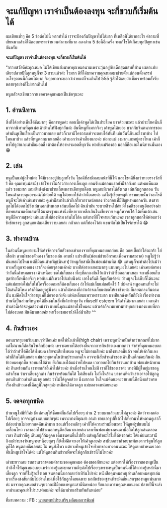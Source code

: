 จะแก้ปัญหา เราจำเป็นต้องลงทุน จะกี่ขวบก็เริ่มต้นได้
===

ผมเขียนซ้ำๆ คือ 5 ข้อต่อไปนี้ หากทำได้ เราจะป้องกันปัญหาไปได้มาก ที่เหลือมิได้ยากอะไร คำถามที่เขียนมาแล้วมิได้ตอบเพราะจำนวนคำถามที่มาก ลองอ่าน 5 ข้อนี้อีกครั้ง จะแก้ไขได้เกือบทุกปัญหาเช่นกันครับ

**จะแก้ปัญหา เราจำเป็นต้องลงทุน จะกี่ขวบก็เริ่มต้นได้**

“กราบสวัสดีค่ะคุณหมอ
ไม่ได้เขียนส่งมาหาคุณหมอนานเพราะวุ่นอยู่กับเด็กสุดแสบที่บ้าน เผลอแปบเดียวปลายปีนี้ลูกหนูก็จะ 3 ขวบแล้วค่ะ ไวมาก ดีที่ได้บทความคุณหมอมาช่วยตั้งแต่ก่อนตั้งครรภ์ อะไรๆตอนนี้ก็เลยไม่ยาก จิงๆอยากจะบอกว่าง่ายแต่ก็จะเกินไป 555 รู้สึกได้เลยว่าเมื่อเราพร้อมตั้งรับ หลายๆอย่างก็ไม่ยากเกินไป

หนูกลัวจะเขียนวกวนขออวดคุณหมอเป็นข้อๆนะคะ

## 1. อ่านนิทาน

สิ่งที่ได้อย่างเห็นได้ชัดมากๆ คือการพูดค่ะ ตอนนี้เค้าพูดได้เป็นประโยค ยาวด้วยนะคะ แล้วประโยคนั้นก็มาจากนิทานที่คุณพ่อเค้าอ่านให้ฟังทุกวันค่ะ อันนี้หนูทึ่งมากจิงๆ เค้าพูดได้เยอะ บวกกับจินตนาการของเค้ามันดูเป็นเรื่องเป็นราวมากเลย แล้วก็เวลามีใครถามเค้าจะตอบได้ทันที เช่นวันนี้กินอะไรมาบ้าง ไปไหนมาบ้าง แล้วที่หนูตลกมากเลยคือ เค้าบอกว่าเค้าเลี้ยงแกะค่ะ พ่อกะแม่ งงมากแกะอยู่ตรงไหน เค้าก็พาไปดูว่าแกะเค้าชื่อมอลลี่ เค้าต้องให้อาหารมอลลี่ทุกวัน พ่อกับแม่ร้องอ๋อ มอลลี่คือแกะในนิทานนั่นเอง 😁

## 2. เล่น

หนูเป็นแม่ฟูลไทม์ค่ะ ได้มีเวลาอยู่กับลูกทั้งวัน
โชคดีที่สามีมอบหน้าที่นี้ให้ และโชคดียิ่งกว่าหวยรางวัลที่ 1 คือ คุณย่า(แม่สามี) เข้าใจเราไม่ก้าวก่ายการเลี้ยงลูก ยอมรับแม้ตอนแรกยังมีข้อกังขา แต่พอเห็นผลแล้ว ชอบมาก แถมยังส่งตังมาช่วยเลี้ยงหลานอีกทุกเดือน
หนูเลยมีเวลาได้สังเกต เล่นกับลูกตลอด วันไหนเค้าควบคุมอารมณ์ไม่ค่อยได้ หนูไม่อยากใช้คำว่าดื้อเลยค่ะ แต่ไม่รู้เรียกพฤติกรรมแบบนั้นว่าอะไรดี
หนูก็จะให้เค้าเล่นทรายค่ะ ดูเค้ามีสมาธิแล้วก็เกรี้ยวกราดน้อยลง
ช่วงก่อนที่มีปัญหาหมอกควัน สงสารลูกไม่ได้ออกไปวิ่งเล่นนอกบ้านเลย เล่นบล็อคไม้ ดินน้ำมัน ระบายสีวนไปค่ะ
มีโชคดีของหนูอีกอย่างค่ะ คือพบสนามเด็กเล่นที่ได้มาตรฐานแห่งนึงที่หายากเหลือเกินในเชียงราย หนูก็หาจนได้ ได้เห็นเค้าเล่นหนูก็มีความสุขค่ะ เล่นแบบไม่ต้องห้าม เล่นไปโล้ด แต่บางที่ก็ใจหายแว้บนะคะ เวลาลูกบอกให้พ่อแกว่งชิงช้าแรงๆ ลูกสนุกแต่แม่เสียววาบเลยค่ะ กลัวตก แต่ก็ท่องไว้ค่ะ แขนหักไม่เป็นไรรักษาได้ 😂

## 3. ทำงานบ้าน

ในส่วนนี้หนูพยายามให้เค้าจัดการกับตัวของเค้าเองจากที่คุณหมอบอกก่อน คือ ถอดเสื้อผ้าใส่ตะกร้า ใส่เสื้อผ้า ตากผ้าของตัวเอง เก็บของเล่น อาบน้ำ แปรงฟัน(พ่อแม่ช่วยอีกรอบเพื่อความสะอาด) หนูไม่รู้ว่ามันเยอะไปไหม แต่ก็มีคนเล่าขวัญ(นินทา)ว่าหนูกับสามีเป็นพ่อแม่อำมหิต 😂 แต่หนูก็จะทำต่อไปแม้ว่าบางครั้งลูกจะงอแง
เราก็จะค่อยๆสอนเค้าค่ะ บางทีต่อรองเยอะมากๆ แบบหนูงงไปเลยค่ะ เค้าเคยต่อรองว่าวันนี้เค้าหมดแรง เค้าเหนื่อย ขอไม่เก็บของ ทั้งๆที่ตกลงกันไว้แล้วว่าถ้ารื้อออกมาเยอะ จะเหนื่อยเก็บ สุดท้ายก็เหนื่อยจิงๆ พ่อกับแม่ก็เหวอไปแปบนึงค่ะ เอาไงกันดี ก็คุยกับเค้าค่ะ ว่าหนูจะไม่เก็บก็ได้นะคะ แต่แม่กะพ่อไม่เก็บให้ใครรื้อออกมาก็ต้องเก็บเอง ถ้าให้แม่เก็บแม่ขอยึดไว้ 1 สัปดาห์ หนูอดทนที่จะไม่ได้เล่นได้ไหม เค้าก็คิดอยู่ครู่นึงค่ะ แล้วก็ต่อรองอีกว่าเค้าจะเก็บแต่ขอให้เราช่วยค่ะ ก็เลยตกลงกันตามนั้น แม่คิดในใจว่าอายุแค่นี้ต่อรองเก่งจัง เล่ห์เหลี่ยมแพรวพราวมาก บางทีแกล้งหลับก็ยังมี เรื่องทำงานบ้านนี่เป็นส่วนที่หนูจะได้ชื่นชมในสิ่งที่เค้าทำทุกวัน เพิ่มself esteem ให้เค้าได้มากเลยค่ะ เวลาเค้าทำเด่วนี้เค้าจะพูดล่วงหน้าว่า แบบนี้คุณแม่ชอบใช่ไหมคะ
แล้วเค้าก็จะพยายามทำทุกอย่างเองแบบที่เราไม่ต้องบอก มันดีมากเลยค่ะ
หาเรื่องชมเอาน้ำดีไล่น้ำเสีย ^^

## 4. กินข้าวเอง

ตอนแรกๆยอมรับแมนๆว่าป้อนค่ะ แต่ให้นั่งเก้าอี้(high chair) เพราะลูกน้ำหนักต่ำกว่าเกณฑ์ไปมาก แต่ไม่นานก็ตัดสินใจเลิกป้อนค่ะ เพราะอยากได้อย่างอื่นจากการกินข้าวเองมากกว่า จำคำที่คุณหมอบอกได้ว่าถ้าทำได้คือได้ทั้งหมด เสียจะเสียทั้งหมด หนูจะไม่ยอมเสียค่ะ มาถึงขนาดนี้แล้ว พอให้เค้ากินเอง เค้าก็กินได้ดีเลยค่ะ แม่และทุกคนในบ้านประหลาดใจ อาจจะนิสัยส่วนตัวของเค้าเป็นเด็กชอบกินค่ะ กินข้าวหมดทุกมื้อ ชอบผลไม้ด้วย ยิ่งกินเองได้แม่ง่ายไปหมด เวลาออกไปกินข้าวนอกบ้าน พ่อแม่หน้าบานค่ะ กินพร้อมกัน เราพกเก้าอี้เค้าไปด้วยค่ะ ถ้าเผื่อร้านไหนไม่มี เราก็ใช้ของเราค่ะ บางทีมีผู้ใหญ่มาขอดูแล้วก็ชม ว่าเราเลี้ยงลูกเก่ง กินข้าวพร้อมกันได้ ไม่เสียงดัง ไม่วิ่งในร้าน บางคนคิดว่าเราเอาจอให้ลูกดูตอนกินข้าวเค้าเดินมาดูเลยค่ะ ว่าไม่ได้ดูจอด้วย นิ่งมากกก ในใจแม่คิดนะคะว่าแบบนี้คือนิ่งแล้วหรอ เรื่องกินข้าวเองนี่คือภูมิใจสุดๆค่ะ เหมือนได้อวดลูก แม่ขออวดหน่อยนะคะ

## 5. งดจอทุกชนิด

บ้านหนูไม่มีทีวีค่ะ มีแต่คนยุให้ซื้อแต่ก็ผลัดไปเรื่อยๆ ผ่าน 2 ขวบมาแล้วแบบไม่ดูจอค่ะ คิดว่าจะงดต่อไปเรื่อยๆ อาจจะดูบ้างแบบแปบๆค่ะ เพราะบางทีคุณย่า อาม่า ชอบเอารูปที่เค้าไปเที่ยวมาให้หลานดูเราก็ปล่อยผ่านไม่อยากกดดันเค้ามาก ขอแต่เรื่องหลักๆ เค้าก็ให้ความร่วมมือนะคะ ให้ดูแต่รูปแบบไม่เคลื่อนไหว เวลาออกไปข้างนอกหนูอึดอัดมากเลยค่ะเวลาเห็นพ่อแม่บางคนเอามือถือให้ลูกเล่นตลอดเวลา กินข้าวก็ดู เดินอยู่ก็ก้มดูจอ เดินชนคนอื่นไปทั่ว แต่หนูก็ทำอะไรไม่ได้หรอกค่ะ ได้แค่บ่นกะสามี ถึงแม้ว่าบางวันหนูจะเหนื่อยสุดๆ ก็ยังไม่คิดจะเอาให้เค้าดูเลยค่ะ สามีบอกว่าถ้าอยากพักเอาการ์ตูนให้ลูกดูก็ได้ หนูตอบชัดเลยค่ะ ไม่ หนูยังไหว แต่บางทีหนูเข้าใจบริบทของบางคนนะคะ ให้ดูแบบกำหนดเวลาอันนี้หนูเข้าใจได้ค่ะ แต่ให้ดูตอนกินข้าวเพื่อจะให้ลูกกินข้าวนี่ไม่ไหวค่ะ

เล่าซะยาวเลย รบกวนเวลาตอบคำถามของคุณหมอ ต้องขออภัยนะคะ แต่อยากให้เรื่องราวของหนูเป็นกำลังใจให้คุณหมอเผยแพร่ความรู้และบทความดีๆต่อไปเรื่อยๆเพราะหนูเป็นคนนึงที่ได้ความรู้เหล่านี้มาเลี้ยงลูก จากที่ไม่รู้อะไรเลย จนตอนนี้บอกเลยว่าเทิร์นโปรค่ะ หนังสือคุนหมอหนูอ่านเกือบหมดทุกเล่ม บางเรื่องสงสัยกลับไปอ่านใหม่เพื่อใช้กับลูกโดยเฉพาะ ผลลัพธ์ของฐานพีระมิดขั้นแรกๆของหนูแน่นมากค่ะ มาจากคุณหมอล้วนๆบวกกะฝีมือของหนูกะสามีนิดหน่อย รักและเคารพคุณหมอนะคะ ปลายปีนี้จะส่งอาม่าและคุณย่าไปร.ร.พ่อแม่ค่ะ จะได้มาช่วยเสริมทัพกันหน่อย”

ที่มาบทความ : FB : [นายแพทย์ประเสริฐ ผลิตผลการพิมพ์](https://www.facebook.com/prasertpp/photos/a.173967896285046/961477307534097/?type=3&theater)
<!--stackedit_data:
eyJoaXN0b3J5IjpbLTE0NDU1MzMzMDJdfQ==
-->